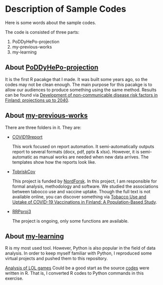 # Description of Sample Codes

Here is some words about the sample codes.

The code is consisted of three parts:
1. PoDDyHePo-projection
2. my-previous-works
3. my-learning

## About [PoDDyHePo-projection](https://github.com/zauziii/PoDDyHePo-projection)

It is the first R pacakge that I made. It was built some years ago, so the codes may not be clean enough. The main purpose for this pacakge is to allow our audiences to produce something using the same method. Results can be found via [Development of non-communicable disease risk factors in Finland: projections up to 2040](https://doi.org/10.1177/14034948221110025).

## About [my-previous-works](https://github.com/zauziii/my-previous-works)

There are three folders in it. They are:

- [COVID19report](https://github.com/zauziii/my-previous-works/tree/master/COVID19report)
  
  This work focused on report automation. It semi-automatically outputs report to several formats (docx, pdf, pptx & xlsx). However, it is semi-automatic as manual works are needed when new data arrives. The templates show how the reports look like.
  
- [TobriskCov](https://github.com/zauziii/my-previous-works/tree/master/TobriskCov)

  This project is funded by [NordForsk](https://www.nordforsk.org/projects/addressing-smoking-paradox-etiology-covid-19-through-population-based-studies-tobrisk-cov). In this project, I am responsible for formal analysis, methodology and software. We studied the associations between tabocco use and vaccine uptake. Though the full text is not available online, you can discover something via [Tobacco Use and Uptake of COVID-19 Vaccinations in Finland: A Population-Based Study](https://doi.org/10.1093/ntr/ntad234).

- [RRPproj3](https://github.com/zauziii/my-previous-works/tree/master/RRPproj3/funcs)

  The project is ongoing, only some functions are available.

## About [my-learning](https://github.com/zauziii/my-learning)

R is my most used tool. However, Python is also popular in the field of data analysis. In order to keep myself familiar with Python, I reproduced some virtual projects and pushed them to this repository. 

[Analysis of LOL games](https://github.com/zauziii/my-learning/blob/master/LOLgames/LOLgames.ipynb) Could be a good start as the source [codes](https://www.kaggle.com/code/jonathanbouchet/lol-games-4-years-of-esport) were written in R. That is, I converted R codes to Python commands in this exercise.

